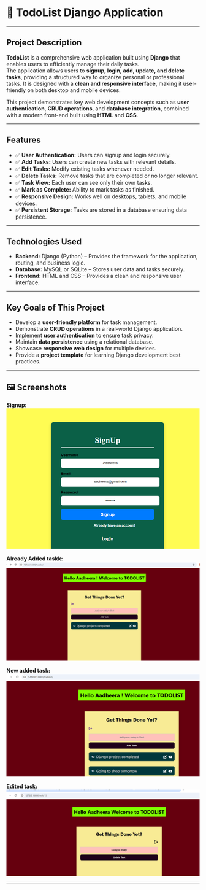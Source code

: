 # 📝 TodoList Django Application

---

## Project Description

**TodoList** is a comprehensive web application built using **Django** that enables users to efficiently manage their daily tasks.  
The application allows users to **signup, login, add, update, and delete tasks**, providing a structured way to organize personal or professional tasks. It is designed with a **clean and responsive interface**, making it user-friendly on both desktop and mobile devices.  

This project demonstrates key web development concepts such as **user authentication**, **CRUD operations**, and **database integration**, combined with a modern front-end built using **HTML** and **CSS**.

---

## Features

- ✅ **User Authentication:** Users can signup and login securely.  
- ✅ **Add Tasks:** Users can create new tasks with relevant details.  
- ✅ **Edit Tasks:** Modify existing tasks whenever needed.  
- ✅ **Delete Tasks:** Remove tasks that are completed or no longer relevant.  
- ✅ **Task View:** Each user can see only their own tasks.  
- ✅ **Mark as Complete:** Ability to mark tasks as finished.  
- ✅ **Responsive Design:** Works well on desktops, tablets, and mobile devices.  
- ✅ **Persistent Storage:** Tasks are stored in a database ensuring data persistence.

---

## Technologies Used

- **Backend:** Django (Python) – Provides the framework for the application, routing, and business logic.  
- **Database:** MySQL or SQLite – Stores user data and tasks securely.  
- **Frontend:** HTML and CSS – Provides a clean and responsive user interface.  


---

## Key Goals of This Project

- Develop a **user-friendly platform** for task management.  
- Demonstrate **CRUD operations** in a real-world Django application.  
- Implement **user authentication** to ensure task privacy.  
- Maintain **data persistence** using a relational database.  
- Showcase **responsive web design** for multiple devices.  
- Provide a **project template** for learning Django development best practices.  

---

## 🖼️ Screenshots

**Signup:**  
![Screenshot](https://raw.githubusercontent.com/Jaimitha13/Todolist/22d43fc762e9ef996bbc81693e40489b04586359/Screenshot%202025-09-02%20224047.png)


**Already Added taskk:**  
![Screenshot](https://raw.githubusercontent.com/Jaimitha13/Todolist/ed1201f219927cb68044cf5d84c878e272de22ca/Screenshot%202025-09-02%20224225.png)


**New added task:**  
![Screenshot](https://raw.githubusercontent.com/Jaimitha13/Todolist/f2cb05f023fcf5056f640e11154f9a1dc4f871e8/Screenshot%202025-09-02%20224513.png)

**Edited task:** 
![Screenshot](https://raw.githubusercontent.com/Jaimitha13/Todolist/085fc9e2f627acb34a5f651e80ad082ceb3bf178/Screenshot%202025-09-02%20231629.png)


---
